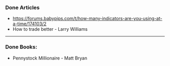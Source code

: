 ### Done Articles
* https://forums.babypips.com/t/how-many-indicators-are-you-using-at-a-time/174103/2
* How to trade better - Larry Williams
---
### Done Books:
* Pennystock Millionaire - Matt Bryan 
